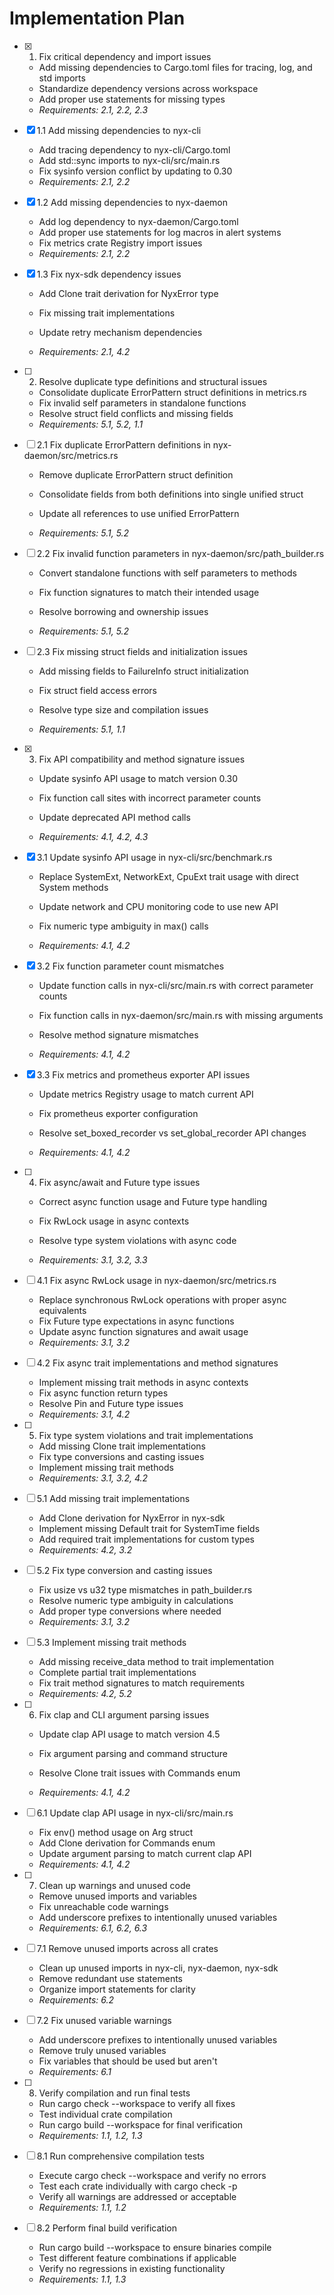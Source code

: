 # Implementation Plan

- [x] 1. Fix critical dependency and import issues





  - Add missing dependencies to Cargo.toml files for tracing, log, and std imports
  - Standardize dependency versions across workspace
  - Add proper use statements for missing types
  - _Requirements: 2.1, 2.2, 2.3_

- [x] 1.1 Add missing dependencies to nyx-cli


  - Add tracing dependency to nyx-cli/Cargo.toml
  - Add std::sync imports to nyx-cli/src/main.rs
  - Fix sysinfo version conflict by updating to 0.30
  - _Requirements: 2.1, 2.2_

- [x] 1.2 Add missing dependencies to nyx-daemon


  - Add log dependency to nyx-daemon/Cargo.toml
  - Add proper use statements for log macros in alert systems
  - Fix metrics crate Registry import issues
  - _Requirements: 2.1, 2.2_



- [x] 1.3 Fix nyx-sdk dependency issues




  - Add Clone trait derivation for NyxError type


  - Fix missing trait implementations
  - Update retry mechanism dependencies
  - _Requirements: 2.1, 4.2_




- [ ] 2. Resolve duplicate type definitions and structural issues




  - Consolidate duplicate ErrorPattern struct definitions in metrics.rs
  - Fix invalid self parameters in standalone functions
  - Resolve struct field conflicts and missing fields
  - _Requirements: 5.1, 5.2, 1.1_





- [ ] 2.1 Fix duplicate ErrorPattern definitions in nyx-daemon/src/metrics.rs
  - Remove duplicate ErrorPattern struct definition
  - Consolidate fields from both definitions into single unified struct


  - Update all references to use unified ErrorPattern
  - _Requirements: 5.1, 5.2_






- [ ] 2.2 Fix invalid function parameters in nyx-daemon/src/path_builder.rs
  - Convert standalone functions with self parameters to methods


  - Fix function signatures to match their intended usage
  - Resolve borrowing and ownership issues
  - _Requirements: 5.1, 5.2_



- [ ] 2.3 Fix missing struct fields and initialization issues
  - Add missing fields to FailureInfo struct initialization
  - Fix struct field access errors


  - Resolve type size and compilation issues
  - _Requirements: 5.1, 1.1_

- [x] 3. Fix API compatibility and method signature issues






  - Update sysinfo API usage to match version 0.30
  - Fix function call sites with incorrect parameter counts






  - Update deprecated API method calls
  - _Requirements: 4.1, 4.2, 4.3_

- [x] 3.1 Update sysinfo API usage in nyx-cli/src/benchmark.rs



  - Replace SystemExt, NetworkExt, CpuExt trait usage with direct System methods


  - Update network and CPU monitoring code to use new API




  - Fix numeric type ambiguity in max() calls
  - _Requirements: 4.1, 4.2_

- [x] 3.2 Fix function parameter count mismatches




  - Update function calls in nyx-cli/src/main.rs with correct parameter counts


  - Fix function calls in nyx-daemon/src/main.rs with missing arguments
  - Resolve method signature mismatches
  - _Requirements: 4.1, 4.2_











- [x] 3.3 Fix metrics and prometheus exporter API issues




  - Update metrics Registry usage to match current API


  - Fix prometheus exporter configuration



  - Resolve set_boxed_recorder vs set_global_recorder API changes
  - _Requirements: 4.1, 4.2_

- [ ] 4. Fix async/await and Future type issues






  - Correct async function usage and Future type handling



  - Fix RwLock usage in async contexts
  - Resolve type system violations with async code
  - _Requirements: 3.1, 3.2, 3.3_



- [ ] 4.1 Fix async RwLock usage in nyx-daemon/src/metrics.rs

  - Replace synchronous RwLock operations with proper async equivalents
  - Fix Future type expectations in async functions
  - Update async function signatures and await usage
  - _Requirements: 3.1, 3.2_

- [ ] 4.2 Fix async trait implementations and method signatures

  - Implement missing trait methods in async contexts
  - Fix async function return types
  - Resolve Pin and Future type issues
  - _Requirements: 3.1, 4.2_

- [ ] 5. Fix type system violations and trait implementations


  - Add missing Clone trait implementations
  - Fix type conversions and casting issues
  - Implement missing trait methods
  - _Requirements: 3.1, 3.2, 4.2_

- [ ] 5.1 Add missing trait implementations

  - Add Clone derivation for NyxError in nyx-sdk
  - Implement missing Default trait for SystemTime fields
  - Add required trait implementations for custom types
  - _Requirements: 4.2, 3.2_


- [ ] 5.2 Fix type conversion and casting issues

  - Fix usize vs u32 type mismatches in path_builder.rs
  - Resolve numeric type ambiguity in calculations
  - Add proper type conversions where needed
  - _Requirements: 3.1, 3.2_

- [ ] 5.3 Implement missing trait methods

  - Add missing receive_data method to trait implementation
  - Complete partial trait implementations
  - Fix trait method signatures to match requirements
  - _Requirements: 4.2, 5.2_

- [ ] 6. Fix clap and CLI argument parsing issues


  - Update clap API usage to match version 4.5
  - Fix argument parsing and command structure
  - Resolve Clone trait issues with Commands enum

  - _Requirements: 4.1, 4.2_

- [ ] 6.1 Update clap API usage in nyx-cli/src/main.rs
  - Fix env() method usage on Arg struct
  - Add Clone derivation for Commands enum
  - Update argument parsing to match current clap API
  - _Requirements: 4.1, 4.2_

- [ ] 7. Clean up warnings and unused code

  - Remove unused imports and variables
  - Fix unreachable code warnings
  - Add underscore prefixes to intentionally unused variables
  - _Requirements: 6.1, 6.2, 6.3_

- [ ] 7.1 Remove unused imports across all crates
  - Clean up unused imports in nyx-cli, nyx-daemon, nyx-sdk
  - Remove redundant use statements
  - Organize import statements for clarity
  - _Requirements: 6.2_

- [ ] 7.2 Fix unused variable warnings
  - Add underscore prefixes to intentionally unused variables
  - Remove truly unused variables
  - Fix variables that should be used but aren't
  - _Requirements: 6.1_

- [ ] 8. Verify compilation and run final tests

  - Run cargo check --workspace to verify all fixes
  - Test individual crate compilation
  - Run cargo build --workspace for final verification
  - _Requirements: 1.1, 1.2, 1.3_

- [ ] 8.1 Run comprehensive compilation tests
  - Execute cargo check --workspace and verify no errors
  - Test each crate individually with cargo check -p <crate>
  - Verify all warnings are addressed or acceptable
  - _Requirements: 1.1, 1.2_

- [ ] 8.2 Perform final build verification
  - Run cargo build --workspace to ensure binaries compile
  - Test different feature combinations if applicable
  - Verify no regressions in existing functionality
  - _Requirements: 1.1, 1.3_